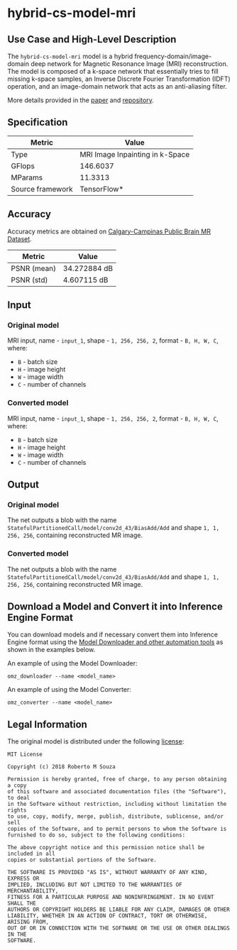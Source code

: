 # hybrid-cs-model-mri

## Use Case and High-Level Description

The `hybrid-cs-model-mri` model is a hybrid frequency-domain/image-domain deep network for Magnetic Resonance Image (MRI) reconstruction. The model is composed of a k-space network that essentially tries to fill missing k-space samples, an Inverse Discrete Fourier Transformation (IDFT) operation, and an image-domain network that acts as an anti-aliasing filter.

More details provided in the [paper](https://arxiv.org/abs/1810.12473) and [repository](https://github.com/rmsouza01/Hybrid-CS-Model-MRI).

## Specification

| Metric                          | Value                                     |
|---------------------------------|-------------------------------------------|
| Type                            | MRI Image Inpainting in k-Space           |
| GFlops                          | 146.6037                                  |
| MParams                         | 11.3313                                   |
| Source framework                | TensorFlow\*                              |

## Accuracy

Accuracy metrics are obtained on [Calgary-Campinas Public Brain MR Dataset](https://sites.google.com/view/calgary-campinas-dataset/home).

| Metric      | Value        |
| ----------- | ------------ |
| PSNR (mean) | 34.272884 dB |
| PSNR (std)  | 4.607115 dB  |

## Input

### Original model

MRI input, name - `input_1`, shape - `1, 256, 256, 2`, format - `B, H, W, C`, where:

- `B` - batch size
- `H` - image height
- `W` - image width
- `C` - number of channels

### Converted model

MRI input, name - `input_1`, shape - `1, 256, 256, 2`, format - `B, H, W, C`, where:

- `B` - batch size
- `H` - image height
- `W` - image width
- `C` - number of channels

## Output

### Original model

The net outputs a blob with the name `StatefulPartitionedCall/model/conv2d_43/BiasAdd/Add` and shape `1, 1, 256, 256`, containing reconstructed MR image.

### Converted model

The net outputs a blob with the name `StatefulPartitionedCall/model/conv2d_43/BiasAdd/Add` and shape `1, 1, 256, 256`, containing reconstructed MR image.

## Download a Model and Convert it into Inference Engine Format

You can download models and if necessary convert them into Inference Engine format using the [Model Downloader and other automation tools](../../../tools/model_tools/README.md) as shown in the examples below.

An example of using the Model Downloader:
```
omz_downloader --name <model_name>
```

An example of using the Model Converter:
```
omz_converter --name <model_name>
```

## Legal Information

The original model is distributed under the following
[license](https://raw.githubusercontent.com/rmsouza01/Hybrid-CS-Model-MRI/2ede2f96161ce70dcdc922371fe6b6b254aafcc8/LICENSE):

```
MIT License

Copyright (c) 2018 Roberto M Souza

Permission is hereby granted, free of charge, to any person obtaining a copy
of this software and associated documentation files (the "Software"), to deal
in the Software without restriction, including without limitation the rights
to use, copy, modify, merge, publish, distribute, sublicense, and/or sell
copies of the Software, and to permit persons to whom the Software is
furnished to do so, subject to the following conditions:

The above copyright notice and this permission notice shall be included in all
copies or substantial portions of the Software.

THE SOFTWARE IS PROVIDED "AS IS", WITHOUT WARRANTY OF ANY KIND, EXPRESS OR
IMPLIED, INCLUDING BUT NOT LIMITED TO THE WARRANTIES OF MERCHANTABILITY,
FITNESS FOR A PARTICULAR PURPOSE AND NONINFRINGEMENT. IN NO EVENT SHALL THE
AUTHORS OR COPYRIGHT HOLDERS BE LIABLE FOR ANY CLAIM, DAMAGES OR OTHER
LIABILITY, WHETHER IN AN ACTION OF CONTRACT, TORT OR OTHERWISE, ARISING FROM,
OUT OF OR IN CONNECTION WITH THE SOFTWARE OR THE USE OR OTHER DEALINGS IN THE
SOFTWARE.
```
